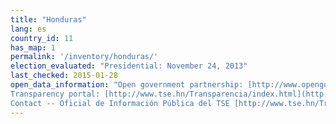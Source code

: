 ```yaml
---
title: "Honduras"
lang: es
country_id: 11
has_map: 1
permalink: '/inventory/honduras/'
election_evaluated: "Presidential: November 24, 2013"
last_checked: 2015-01-28
open_data_information: "Open government partnership: [http://www.opengovpartnership.org/country/honduras](http://www.opengovpartnership.org/country/honduras)  
Transparency portal: [http://www.tse.hn/Transparencia/index.html](http://www.tse.hn/Transparencia/index.html)  
Contact -- Oficial de Información Pública del TSE [http://www.tse.hn/Transparencia/estructura/oficial\_IP.html](http://www.tse.hn/Transparencia/estructura/oficial_IP.html)"
---
```

